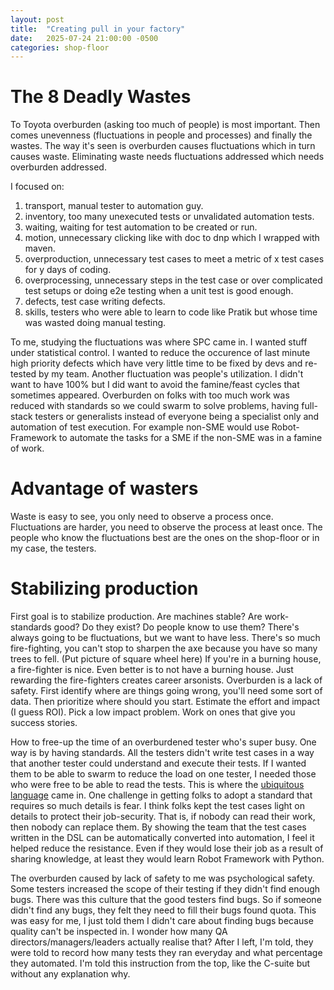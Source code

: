 ```yaml
---
layout: post
title:  "Creating pull in your factory"
date:   2025-07-24 21:00:00 -0500
categories: shop-floor
---
```


# The 8 Deadly Wastes 

To Toyota overburden (asking too much of people) is most important.
Then comes unevenness (fluctuations in people and processes) and finally the wastes.
The way it's seen is overburden causes fluctuations which in turn causes waste.
Eliminating waste needs fluctuations addressed which needs overburden addressed.

I focused on:
1. transport, manual tester to automation guy.
2. inventory, too many unexecuted tests or unvalidated automation tests.
3. waiting, waiting for test automation to be created or run.
4. motion, unnecessary clicking like with doc to dnp which I wrapped with maven.
5. overproduction, unnecessary test cases to meet a metric of x test cases for y days of coding.
6. overprocessing, unnecessary steps in the test case or over complicated test setups or doing e2e testing when a unit test is good enough.
7. defects, test case writing defects.
8. skills, testers who were able to learn to code like Pratik but whose time was wasted doing manual testing.

To me, studying the fluctuations was where SPC came in. I wanted stuff under statistical control.
I wanted to reduce the occurence of last minute high priority defects which have very little time to be fixed by devs and re-tested by my team.
Another fluctuation was people's utilization. I didn't want to have 100% but I did want to avoid the famine/feast cycles that sometimes appeared. 
Overburden on folks with too much work was reduced with standards so we could swarm to solve problems, having full-stack testers or generalists instead of everyone being a specialist only and automation of test execution.
For example non-SME would use Robot-Framework to automate the tasks for a SME if the non-SME was in a famine of work.

# Advantage of wasters

Waste is easy to see, you only need to observe a process once.
Fluctuations are harder, you need to observe the process at least once.
The people who know the fluctuations best are the ones on the shop-floor or in my case, the testers.

# Stabilizing production

First goal is to stabilize production.
Are machines stable?
Are work-standards good? Do they exist? Do people know to use them? 
There's always going to be fluctuations, but we want to have less.
There's so much fire-fighting, you can't stop to sharpen the axe because you have so many trees to fell. (Put picture of square wheel here)
If you're in a burning house, a fire-fighter is nice. 
Even better is to not have a burning house.
Just rewarding the fire-fighters creates career arsonists.
Overburden is a lack of safety.
First identify where are things going wrong, you'll need some sort of data.
Then prioritize where should you start.
Estimate the effort and impact (I guess ROI).
Pick a low impact problem.
Work on ones that give you success stories.

How to free-up the time of an overburdened tester who's super busy. One way is by having standards.
All the testers didn't write test cases in a way that another tester could understand and execute their tests.
If I wanted them to be able to swarm to reduce the load on one tester, I needed those who were free to be able to read the tests.
This is where the [ubiquitous language](/demingdriventesting/Migrating%20from%20defect%20inspection%20to%20prevention/Standardized%20Work) came in.
One challenge in getting folks to adopt a standard that requires so much details is fear.
I think folks kept the test cases light on details to protect their job-security.
That is, if nobody can read their work, then nobody can replace them.
By showing the team that the test cases written in the DSL can be automatically converted into automation, I feel it helped reduce the resistance.
Even if they would lose their job as a result of sharing knowledge, at least they would learn Robot Framework with Python.

The overburden caused by lack of safety to me was psychological safety.
Some testers increased the scope of their testing if they didn't find enough bugs.
There was this culture that the good testers find bugs.
So if someone didn't find any bugs, they felt they need to fill their bugs found quota.
This was easy for me, I just told them I didn't care about finding bugs because quality can't be inspected in.
I wonder how many QA directors/managers/leaders actually realise that?
After I left, I'm told, they were told to record how many tests they ran everyday and what percentage they automated.
I'm told this instruction from the top, like the C-suite but without any explanation why.